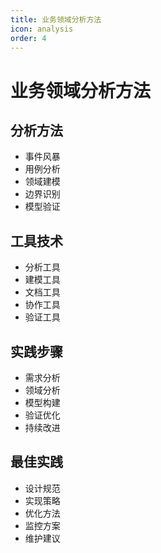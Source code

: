 ```yaml
---
title: 业务领域分析方法
icon: analysis
order: 4
---
```


# 业务领域分析方法

## 分析方法
- 事件风暴
- 用例分析
- 领域建模
- 边界识别
- 模型验证

## 工具技术
- 分析工具
- 建模工具
- 文档工具
- 协作工具
- 验证工具

## 实践步骤
- 需求分析
- 领域分析
- 模型构建
- 验证优化
- 持续改进

## 最佳实践
- 设计规范
- 实现策略
- 优化方法
- 监控方案
- 维护建议
